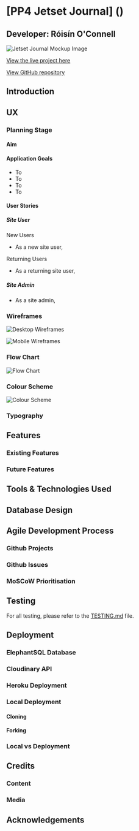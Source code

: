 # [PP4 Jetset Journal] ()

## Developer: Róisín O'Connell 

![Jetset Journal Mockup Image]()

[View the live project here]()

[View GitHub repository](https://github.com/roc-11/pp4-jetset-journal)

## Introduction

## UX

### Planning Stage

#### Aim

#### Application Goals
* To
* To
* To
* To

#### User Stories

##### Site User
New Users
- As a new site user,

Returning Users
- As a returning site user,

##### Site Admin
- As a site admin,

### Wireframes

![Desktop Wireframes]()

![Mobile Wireframes]()

### Flow Chart

![Flow Chart]()

### Colour Scheme

![Colour Scheme]()

### Typography

## Features

### Existing Features

### Future Features

## Tools & Technologies Used

## Database Design

## Agile Development Process

### Github Projects

### Github Issues

### MoSCoW Prioritisation

## Testing

For all testing, please refer to the [TESTING.md](TESTING.md) file.

## Deployment

### ElephantSQL Database

### Cloudinary API

### Heroku Deployment

### Local Deployment

#### Cloning

#### Forking

### Local vs Deployment

## Credits

### Content

### Media

## Acknowledgements
